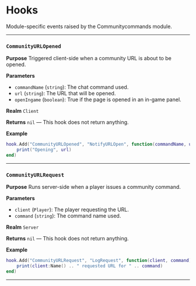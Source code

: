 # Hooks
Module-specific events raised by the Communitycommands module.

---
### `CommunityURLOpened`

**Purpose**
Triggered client-side when a community URL is about to be opened.

**Parameters**
* `commandName` (`string`): The chat command used.
* `url` (`string`): The URL that will be opened.
* `openIngame` (`boolean`): True if the page is opened in an in-game panel.

**Realm**
`Client`

**Returns**
`nil` — This hook does not return anything.

**Example**
```lua
hook.Add("CommunityURLOpened", "NotifyURLOpen", function(commandName, url, openIngame)
    print("Opening", url)
end)
```

---

### `CommunityURLRequest`

**Purpose**
Runs server-side when a player issues a community command.

**Parameters**
* `client` (`Player`): The player requesting the URL.
* `command` (`string`): The command name used.

**Realm**
`Server`

**Returns**
`nil` — This hook does not return anything.

**Example**
```lua
hook.Add("CommunityURLRequest", "LogRequest", function(client, command)
    print(client:Name() .. " requested URL for " .. command)
end)
```

---

